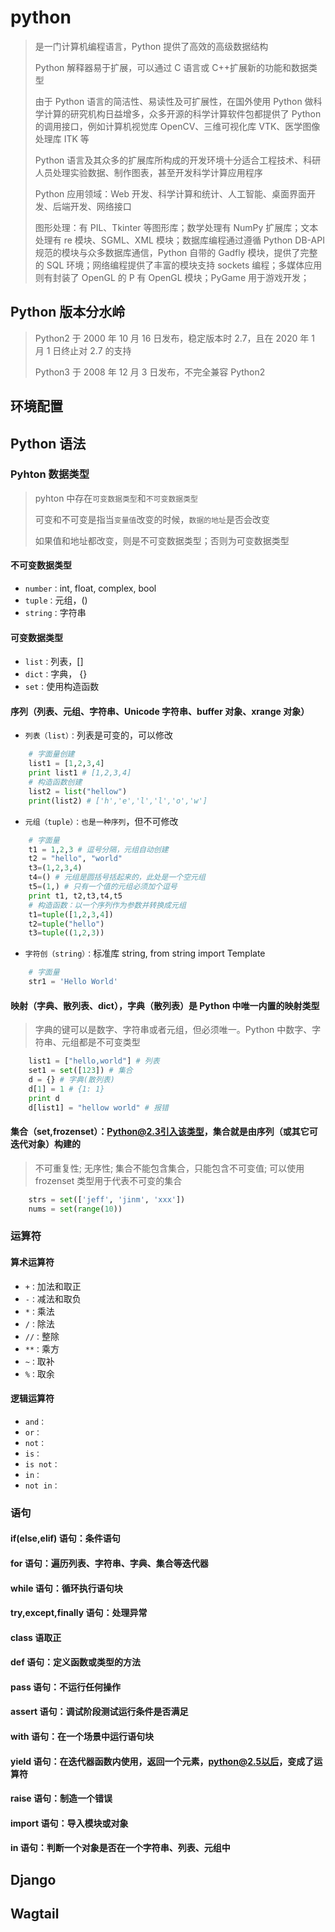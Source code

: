 # python

> 是一门计算机编程语言，Python 提供了高效的高级数据结构
>
> Python 解释器易于扩展，可以通过 C 语言或 C++扩展新的功能和数据类型
>
> 由于 Python 语言的简洁性、易读性及可扩展性，在国外使用 Python 做科学计算的研究机构日益增多，众多开源的科学计算软件包都提供了 Python 的调用接口，例如计算机视觉库 OpenCV、三维可视化库 VTK、医学图像处理库 ITK 等
>
> Python 语言及其众多的扩展库所构成的开发环境十分适合工程技术、科研人员处理实验数据、制作图表，甚至开发科学计算应用程序
>
> Python 应用领域：Web 开发、科学计算和统计、人工智能、桌面界面开发、后端开发、网络接口
>
> 图形处理：有 PIL、Tkinter 等图形库；数学处理有 NumPy 扩展库；文本处理有 re 模块、SGML、XML 模块；数据库编程通过遵循 Python DB-API 规范的模块与众多数据库通信，Python 自带的 Gadfly 模块，提供了完整的 SQL 环境；网络编程提供了丰富的模块支持 sockets 编程；多媒体应用则有封装了 OpenGL 的 P 有 OpenGL 模块；PyGame 用于游戏开发；

## Python 版本分水岭

> Python2 于 2000 年 10 月 16 日发布，稳定版本时 2.7，且在 2020 年 1 月 1 日终止对 2.7 的支持
>
> Python3 于 2008 年 12 月 3 日发布，不完全兼容 Python2

## 环境配置

## Python 语法

### Pyhton 数据类型

> pyhton 中存在`可变数据类型`和`不可变数据类型`
>
> 可变和不可变是指当`变量值`改变的时候，`数据的地址`是否会改变
>
> 如果值和地址都改变，则是不可变数据类型；否则为可变数据类型

#### 不可变数据类型

- `number：`int, float, complex, bool
- `tuple：`元组，()
- `string：`字符串

#### 可变数据类型

- `list：`列表，[]
- `dict：`字典， {}
- `set：`使用构造函数

#### 序列（列表、元组、字符串、Unicode 字符串、buffer 对象、xrange 对象）

- `列表（list）：`列表是可变的，可以修改

```python
    # 字面量创建
    list1 = [1,2,3,4]
    print list1 # [1,2,3,4]
    # 构造函数创建
    list2 = list("hellow")
    print(list2) # ['h','e','l','l','o','w']
```

- `元组（tuple）：也是一种序列`，但不可修改

```python
    # 字面量
    t1 = 1,2,3 # 逗号分隔，元组自动创建
    t2 = "hello", "world"
    t3=(1,2,3,4)
    t4=() # 元组是圆括号括起来的，此处是一个空元组
    t5=(1,) # 只有一个值的元组必须加个逗号
    print t1, t2,t3,t4,t5
    # 构造函数：以一个序列作为参数并转换成元组
    t1=tuple([1,2,3,4])
    t2=tuple("hello")
    t3=tuple((1,2,3))

```

- `字符创（string）：`标准库 string, from string import Template

```python
    # 字面量
    str1 = 'Hello World'

```

#### 映射（字典、散列表、dict），字典（散列表）是 Python 中唯一内置的映射类型

> 字典的键可以是数字、字符串或者元组，但必须唯一。Python 中数字、字符串、元组都是不可变类型

```python
    list1 = ["hello,world"] # 列表
    set1 = set([123]) # 集合
    d = {} # 字典(散列表)
    d[1] = 1 # {1: 1}
    print d
    d[list1] = "hellow world" # 报错

```

#### 集合（set,frozenset）：Python@2.3引入该类型，集合就是由序列（或其它可迭代对象）构建的

> 不可重复性;
> 无序性;
> 集合不能包含集合，只能包含不可变值;
> 可以使用 frozenset 类型用于代表不可变的集合

```python
    strs = set(['jeff', 'jinm', 'xxx'])
    nums = set(range(10))

```

### 运算符

#### 算术运算符

- `+：`加法和取正
- `-：`减法和取负
- `*：`乘法
- `/：`除法
- `//：`整除
- `**：`乘方
- `~：`取补
- `%：`取余

#### 逻辑运算符

- `and：`
- `or：`
- `not：`
- `is：`
- `is not：`
- `in：`
- `not in：`

### 语句

#### if(else,elif) 语句：条件语句

#### for 语句：遍历列表、字符串、字典、集合等迭代器

#### while 语句：循环执行语句块

#### try,except,finally 语句：处理异常

#### class 语取正

#### def 语句：定义函数或类型的方法

#### pass 语句：不运行任何操作

#### assert 语句：调试阶段测试运行条件是否满足

#### with 语句：在一个场景中运行语句块

#### yield 语句：在迭代器函数内使用，返回一个元素，python@2.5以后，变成了运算符

#### raise 语句：制造一个错误

#### import 语句：导入模块或对象

#### in 语句：判断一个对象是否在一个字符串、列表、元组中

## Django

## Wagtail
